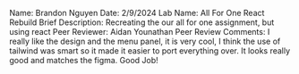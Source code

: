 Name: Brandon Nguyen
Date: 2/9/2024
Lab Name: All For One React Rebuild
Brief Description: Recreating the our all for one assignment, but using react
Peer Reviewer: Aidan Younathan
Peer Review Comments: I really like the design and the menu panel, it is very cool, I think the use of tailwind was smart so it made it easier to port everything over. It looks really good and matches the figma. Good Job!
